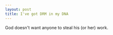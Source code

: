 ```yaml
---
layout: post
title: I've got DRM in my DNA 
---
```

<p>God doesn't want anyone to steal his (or her) work. </p>

